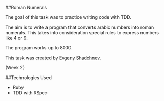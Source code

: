 ##Roman Numerals

The goal of this task was to practice writing code with TDD.


The aim is to write a program that converts arabic numbers into roman numerals. This takes into consideration special rules to express numbers like 4 or 9.

The program works up to 8000.

This task was created by [Evgeny Shadchnev](https://github.com/shadchnvev).

(Week 2)

##Technologies Used
- Ruby
- TDD with RSpec
 

